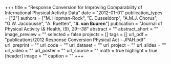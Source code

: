 +++
title = "Response Conversion for Improving Comparability of International Physical Activity Data"
date = "2012-01-01"
publication_types = ["2"]
authors = ["M. Hopman-Rock", "E. Dusseldorp", "A.M.J. Chorus", "G.W. Jacobusse", "A. Ruetten", "**S. van Buuren**"]
publication = "Journal of Physical Activity \\& Health, (9), _29--38_"
abstract = ""
abstract_short = ""
image_preview = ""
selected = false
projects = []
tags = []
url_pdf = "publications/2012 Response Conversion Physical Act - JPAH.pdf"
url_preprint = ""
url_code = ""
url_dataset = ""
url_project = ""
url_slides = ""
url_video = ""
url_poster = ""
url_source = ""
math = true
highlight = true
[header]
image = ""
caption = ""
+++
